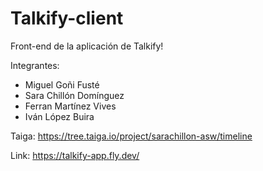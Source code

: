 # Talkify-client

Front-end de la aplicación de Talkify!

Integrantes:
-  Miguel Goñi Fusté
-  Sara Chillón Domínguez
-  Ferran Martínez Vives
-  Iván López Buira

Taiga: https://tree.taiga.io/project/sarachillon-asw/timeline



Link: https://talkify-app.fly.dev/
